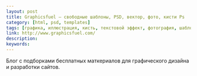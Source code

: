 ```yaml
---
layout: post
title: Graphicsfuel — свободные шаблоны, PSD, вектор, фото, кисти Ps
category: [html, psd, templates]
tags: [графика, иллюстрация, кисть, текстовой эффект, фотография, шаблон]
link: http://www.graphicsfuel.com/
description:
keywords:
---
```


<p>Блог с подборками бесплатных маткериалов для графического дизайна и разработки сайтов.</p>
